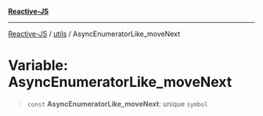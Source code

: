 [**Reactive-JS**](../../README.md)

***

[Reactive-JS](../../README.md) / [utils](../README.md) / AsyncEnumeratorLike\_moveNext

# Variable: AsyncEnumeratorLike\_moveNext

> `const` **AsyncEnumeratorLike\_moveNext**: unique `symbol`
